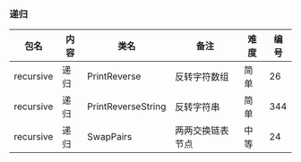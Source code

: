 ### 递归

包名|内容| 类名| 备注 | 难度 | 编号 
---|---|---|---| ---| ---|
recursive|递归|PrintReverse| 反转字符数组 | 简单 | 26
recursive|递归|PrintReverseString| 反转字符串 |简单| 344
recursive|递归|SwapPairs|两两交换链表节点| 中等 | 24